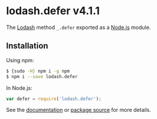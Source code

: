# lodash.defer v4.1.1

The [Lodash](https://lodash.com/) method `_.defer` exported as a [Node.js](https://nodejs.org/) module.

## Installation

Using npm:
```bash
$ {sudo -H} npm i -g npm
$ npm i --save lodash.defer
```

In Node.js:
```js
var defer = require('lodash.defer');
```

See the [documentation](https://lodash.com/docs#defer) or [package source](https://github.com/lodash/lodash/blob/4.1.1-npm-packages/lodash.defer) for more details.
